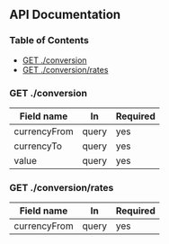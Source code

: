 ## API Documentation

### Table of Contents
- [GET ./conversion](#get-conversion)
- [GET ./conversion/rates](#get-conversion-rates)


### GET ./conversion
<a name="get-conversion"></a>

| Field name   | In        | Required |
|--------------|-----------|----------|
| currencyFrom | query     | yes      |
| currencyTo   | query     | yes      |
| value        | query     | yes      |


### GET ./conversion/rates
<a name="get-conversion-rates"></a>

| Field name   | In        | Required |
|--------------|-----------|----------|
| currencyFrom | query     | yes      |

